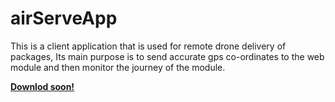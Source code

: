 # airServeApp

This is a client application that is used for remote drone delivery of 
packages, Its main purpose is to send accurate gps co-ordinates to the web module 
and then monitor the journey of the module.

[**Downlod soon!**]()
